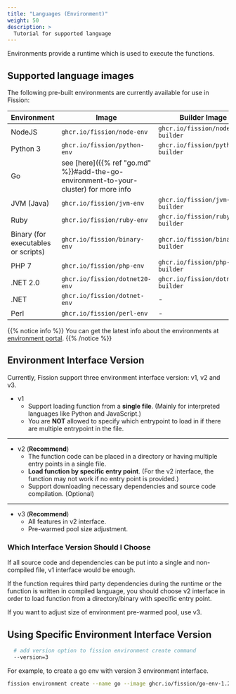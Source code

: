 ```yaml
---
title: "Languages (Environment)"
weight: 50
description: >
  Tutorial for supported language
---
```


Environments provide a runtime which is used to execute the functions.

## Supported language images

The following pre-built environments are currently available for use in Fission:

| Environment                         | Image                     | Builder Image              | v1  | v2  | v3  |
|-------------------------------------|---------------------------|----------------------------|-----|-----|-----|
| NodeJS                              | `ghcr.io/fission/node-env`        | `ghcr.io/fission/node-builder`     | O   | O   | O   |
| Python 3                            | `ghcr.io/fission/python-env`      | `ghcr.io/fission/python-builder`   | O   | O   | O   |
| Go                                  | see [here]({{% ref "go.md" %}}#add-the-go-environment-to-your-cluster) for more info | | O   | O   | O   |
| JVM (Java)                          | `ghcr.io/fission/jvm-env`         | `ghcr.io/fission/jvm-builder`      | O   | O   | O   |
| Ruby                                | `ghcr.io/fission/ruby-env`        | `ghcr.io/fission/ruby-builder`     | O   | O   | O   |
| Binary (for executables or scripts) | `ghcr.io/fission/binary-env`      | `ghcr.io/fission/binary-builder`   | O   | O   | O   |
| PHP 7                               | `ghcr.io/fission/php-env`         | `ghcr.io/fission/php-builder`      | O   | O   | O   |
| .NET 2.0                            | `ghcr.io/fission/dotnet20-env`    | `ghcr.io/fission/dotnet20-builder` | O   | O   | O   |
| .NET                                | `ghcr.io/fission/dotnet-env`      | -                          | O   | X   | X   |
| Perl                                | `ghcr.io/fission/perl-env`        | -                          | O   | X   | X   |

{{% notice info %}}
You can get the latest info about the environments at [environment portal](/environments/).
{{% /notice %}}

## Environment Interface Version

Currently, Fission support three environment interface version: v1, v2 and v3.

- v1
  - Support loading function from a **single file**. (Mainly for interpreted languages like Python and JavaScript.)
  - You are **NOT** allowed to specify which entrypoint to load in if there are multiple entrypoint in the file.

---

- v2 (**Recommend**)
  - The function code can be placed in a directory or having multiple entry points in a single file.  
  - **Load function by specific entry point**. (For the v2 interface, the function may not work if no entry point is provided.)
  - Support downloading necessary dependencies and source code compilation. (Optional)

---

- v3 (**Recommend**)
  - All features in v2 interface.
  - Pre-warmed pool size adjustment.

### Which Interface Version Should I Choose

If all source code and dependencies can be put into a single and non-compiled file, v1 interface would be enough.

If the function requires third party dependencies during the runtime or the function is written in compiled language, you should choose v2 interface in order to load function from a directory/binary with specific entry point.

If you want to adjust size of environment pre-warmed pool, use v3.

## Using Specific Environment Interface Version

```sh
  # add version option to fission environment create command
  --version=3
```

For example, to create a go env with version 3 environment interface.

```sh
fission environment create --name go --image ghcr.io/fission/go-env-1.23 --builder ghcr.io/fission/go-builder-1.23  --version 3
```
